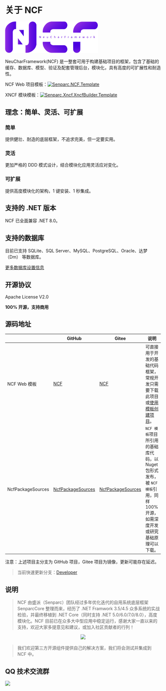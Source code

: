 # 关于 NCF

<img src="./images/logo.png" width="300" />

NeuCharFramework(NCF) 是一整套可用于构建基础项目的框架，包含了基础的缓存、数据库、模型、验证及配套管理后台，模块化，具有高度的可扩展性和耐造性。

NCF Web 项目模板：[![Senparc.NCF.Template](https://img.shields.io/nuget/vpre/Senparc.NCF.Template?label=Senparc.NCF.Template)](https://www.nuget.org/packages/Senparc.NCF.Template/)

XNCF 模块模板：[![Senparc.Xncf.XncfBuilder.Template](https://img.shields.io/nuget/vpre/Senparc.Xncf.XncfBuilder.Template?label=Senparc.Xncf.XncfBuilder.Template)](https://www.nuget.org/packages/Senparc.Xncf.XncfBuilder.Template/)

## 理念：简单、灵活、可扩展

### 简单

提供健壮、耐造的底层框架，不追求完美，但一定要实用。

### 灵活

更加严格的 DDD 模式设计，结合模块化应用灵活应对变化。

### 可扩展

提供高度模块化的架构，1 键安装、1 秒集成。

## 支持的 .NET 版本

NCF 已全面兼容 .NET 8.0。

## 支持的数据库

目前已支持 SQLite、SQL Server、MySQL、PostgreSQL、Oracle、达梦（Dm） 等数据库。

[更多数据库设置信息](/start/database/setting)

## 开源协议

Apache License V2.0

**100% 开源，支持商用**

## 源码地址

|                   | GitHub                                                                     | Gitee                                                                     | 说明                                                                                                                                       |
| ----------------- | -------------------------------------------------------------------------- | ------------------------------------------------------------------------- | ------------------------------------------------------------------------------------------------------------------------------------------ |
| NCF Web 模板      | [NCF](https://github.com/NeuCharFramework/NCF)                             | [NCF](https://gitee.com/NeuCharFramework/NCF)                             | 可直接用于开发的基础代码框架，常规开发只需要下载此项目或[使用模板创建项目](/start/start-develop/get-ncf-template.html#从命令行安装-推荐)。 |
| NcfPackageSources | [NcfPackageSources](https://github.com/NeuCharFramework/NcfPackageSources) | [NcfPackageSources](https://gitee.com/NeuCharFramework/NcfPackageSources) | `NCF 模板`项目所引用的基础库代码，以 Nuget 包形式发布，被 `NCF 模板`引用，同样 100% 开源，如需深度开发或研究基础原理可以下载。             |

注意：上述项目主分支为 GitHub 项目，Gitee 项目为镜像，更新可能存在延迟。

> 当前快速更新分支：[Developer](https://github.com/NeuCharFramework/NCF/tree/Developer)

## 说明

> NCF 由盛派（Senparc）团队经过多年优化迭代的自用系统底层框架 SenparcCore 整理而来，经历了 .NET Framwork 3.5/4.5 众多系统的实战检验，并最终移植到 .NET Core（同时支持 .NET 5.0/6.0/7.0/8.0），高度模块化。NCF 目前已在众多大中型应用中稳定运行，感谢大家一直以来的支持，欢迎大家多提意见和建议，或加入社区贡献者的行列！

<center><img src="https://weixin.senparc.com/images/NCF/login.jpg" /></center>

> 我们欢迎第三方开源组件提供自己的解决方案，我们将会测试并集成到 NCF 中。

<!-- NCF 除了会为大家提供完善的框架代码，我们还在着手：


1. [x] 提供完善的项目自动生成服务（参考 [WeChatSampleBuilder](http://sdk.weixin.senparc.com/Home/WeChatSampleBuilder)），为开发者提供项目定制生成服务。

1. [x] 提供快捷的模块化开发和安装方法。

1. [ ] 开源 [NeuChar.com](https://www.neuchar.com/) 中的微信功能模块，可使用独立模块集成。

1. [x]提供完善的示例代码和文档。

1. [ ]提供博客和视频教程（也欢迎开发者参与或发起）。

1. [x]提供交流社区，包括但不仅限于[问答网站](https://weixin.senparc.com/QA)、[QQ群](#qq-技术交流群)、微信群、直播群。 -->

## QQ 技术交流群

<img src="https://sdk.weixin.senparc.com/images/QQ_Group_Avatar/NCF/QQ-Group.jpg" width="380" />
